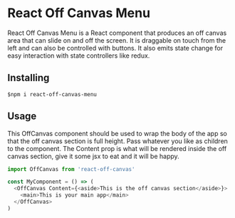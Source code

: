 # React Off Canvas Menu

React Off Canvas Menu is a React component that produces an off canvas area that can slide on and off the screen. It is draggable on touch from the left and can also be controlled with buttons. It also emits state change for easy interaction with state controllers like redux.

## Installing
`$npm i react-off-canvas-menu`

## Usage

This OffCanvas component should be used to wrap the body of the app so that the off canvas section is full height. Pass whatever you like as children to the component. The Content prop is what will be rendered inside the off canvas section, give it some jsx to eat and it will be happy.

``` javascript
import OffCanvas from 'react-off-canvas'

const MyComponent = () => (
  <OffCanvas Content={<aside>This is the off canvas section</aside>}>
    <main>This is your main app</main>
  </OffCanvas>
)
```
